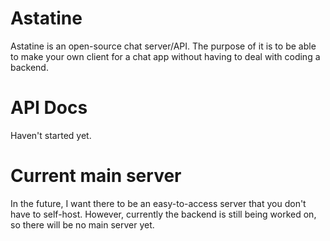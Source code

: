 # Astatine
Astatine is an open-source chat server/API. The purpose of it is to be able to make your own client for a chat app without having to deal with coding a backend.

# API Docs
Haven't started yet.

# Current main server
In the future, I want there to be an easy-to-access server that you don't have to self-host. However, currently the backend is still being worked on, so there will be no main server yet.
